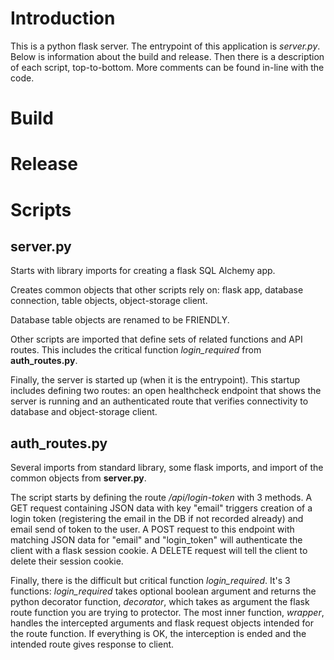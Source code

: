 # Introduction
This is a python flask server. The entrypoint of this application is *server.py*. Below is information about the build and release. Then there is a description of each script, top-to-bottom. More comments can be found in-line with the code.

# Build
<TODO>

# Release
<TODO>

# Scripts
## server.py
Starts with library imports for creating a flask SQL Alchemy app.

Creates common objects that other scripts rely on: flask app, database connection, table objects, object-storage client.

Database table objects are renamed to be FRIENDLY.

Other scripts are imported that define sets of related functions and API routes. This includes the critical function *login_required* from **auth_routes.py**.

Finally, the server is started up (when it is the entrypoint). This startup includes defining two routes: an open healthcheck endpoint that shows the server is running and an authenticated route that verifies connectivity to database and object-storage client.

## auth_routes.py
Several imports from standard library, some flask imports, and import of the common objects from **server.py**.

The script starts by defining the route */api/login-token* with 3 methods. A GET request containing JSON data with key "email" triggers creation of a login token (registering the email in the DB if not recorded already) and email send of token to the user. A POST request to this endpoint with matching JSON data for "email" and "login_token" will authenticate the client with a flask session cookie. A DELETE request will tell the client to delete their session cookie.

Finally, there is the difficult but critical function *login_required*. It's 3 functions: *login_required* takes optional boolean argument and returns the python decorator function, *decorator*, which takes as argument the flask route function you are trying to protector. The most inner function, *wrapper*, handles the intercepted arguments and flask request objects intended for the route function. If everything is OK, the interception is ended and the intended route gives response to client.